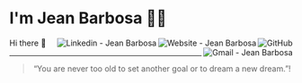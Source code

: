 # I'm Jean Barbosa 👨‍💻

<a href="https://github.com/JeanBarbosa"><img align="right" alt="GitHub" src="https://img.shields.io/badge/dynamic/json?logo=github&label=GitHub+Followers&labelColor=282c34&color=181717&query=%24.data.totalSubs&url=https%3A%2F%2Fapi.spencerwoo.com%2Fsubstats%2F%3Fsource%3Dgithub%26queryKey%3DJeanBarbosa&longCache=true"/></a>

<a href="https://JeanBarbosa.com" target="_blank" >
  <img align="right" alt="Website - Jean Barbosa" src="https://img.shields.io/badge/-Website-222?style=flat-square&link=https://JeanBarbosa.com">
</a>

<a href="https://www.linkedin.com/in/jean-barbosa/" target="_blank" >
  <img align="right" alt="Linkedin - Jean Barbosa" src="https://img.shields.io/badge/-LinkedIn-blue?style=flat-square&logo=Linkedin&logoColor=white&link=https://www.linkedin.com/in/JeanBarbosa&longCache=true"">
</a>

<a href="mailto:programmer.jean@gmail.com" target="_blank" >
  <img align="right" alt="Gmail - Jean Barbosa" src="https://img.shields.io/badge/-Gmail-c14438?style=flat-square&logo=Gmail&logoColor=white&link=mailto:programmer.jean@gmail.com&longCache=true">
</a>



Hi there 👋

---

<blockquote align="center">“You are never too old to set another goal or to dream a new dream.”!</blockquote>


<!--
[![forthebadge](https://forthebadge.com/images/badges/winter-is-coming.svg)](https://forthebadge.com)

<!--
**JeanBarbosa/JeanBarbosa** is a ✨ _special_ ✨ repository because its `README.md` (this file) appears on your GitHub profile.

